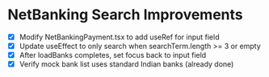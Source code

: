 # NetBanking Search Improvements

- [x] Modify NetBankingPayment.tsx to add useRef for input field
- [x] Update useEffect to only search when searchTerm.length >= 3 or empty
- [x] After loadBanks completes, set focus back to input field
- [x] Verify mock bank list uses standard Indian banks (already done)
